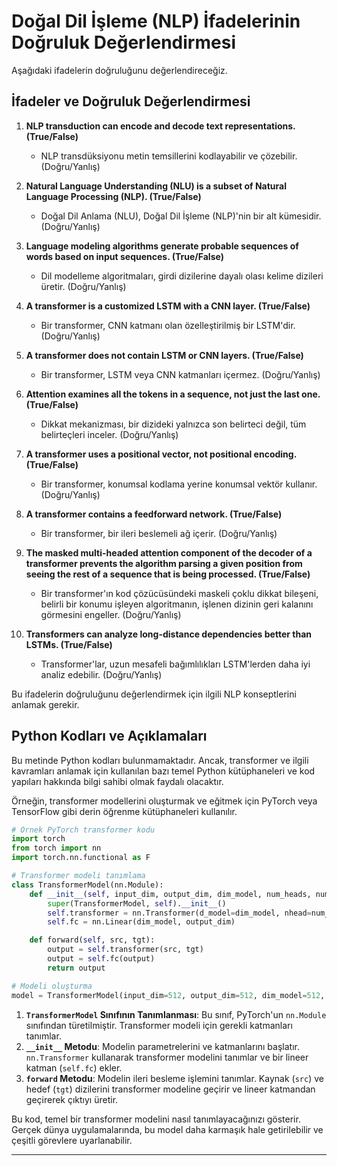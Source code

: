 # Doğal Dil İşleme (NLP) İfadelerinin Doğruluk Değerlendirmesi

Aşağıdaki ifadelerin doğruluğunu değerlendireceğiz.

## İfadeler ve Doğruluk Değerlendirmesi

1. **NLP transduction can encode and decode text representations. (True/False)**
   - NLP transdüksiyonu metin temsillerini kodlayabilir ve çözebilir. (Doğru/Yanlış)

2. **Natural Language Understanding (NLU) is a subset of Natural Language Processing (NLP). (True/False)**
   - Doğal Dil Anlama (NLU), Doğal Dil İşleme (NLP)'nin bir alt kümesidir. (Doğru/Yanlış)

3. **Language modeling algorithms generate probable sequences of words based on input sequences. (True/False)**
   - Dil modelleme algoritmaları, girdi dizilerine dayalı olası kelime dizileri üretir. (Doğru/Yanlış)

4. **A transformer is a customized LSTM with a CNN layer. (True/False)**
   - Bir transformer, CNN katmanı olan özelleştirilmiş bir LSTM'dir. (Doğru/Yanlış)

5. **A transformer does not contain LSTM or CNN layers. (True/False)**
   - Bir transformer, LSTM veya CNN katmanları içermez. (Doğru/Yanlış)

6. **Attention examines all the tokens in a sequence, not just the last one. (True/False)**
   - Dikkat mekanizması, bir dizideki yalnızca son belirteci değil, tüm belirteçleri inceler. (Doğru/Yanlış)

7. **A transformer uses a positional vector, not positional encoding. (True/False)**
   - Bir transformer, konumsal kodlama yerine konumsal vektör kullanır. (Doğru/Yanlış)

8. **A transformer contains a feedforward network. (True/False)**
   - Bir transformer, bir ileri beslemeli ağ içerir. (Doğru/Yanlış)

9. **The masked multi-headed attention component of the decoder of a transformer prevents the algorithm parsing a given position from seeing the rest of a sequence that is being processed. (True/False)**
   - Bir transformer'ın kod çözücüsündeki maskeli çoklu dikkat bileşeni, belirli bir konumu işleyen algoritmanın, işlenen dizinin geri kalanını görmesini engeller. (Doğru/Yanlış)

10. **Transformers can analyze long-distance dependencies better than LSTMs. (True/False)**
    - Transformer'lar, uzun mesafeli bağımlılıkları LSTM'lerden daha iyi analiz edebilir. (Doğru/Yanlış)

Bu ifadelerin doğruluğunu değerlendirmek için ilgili NLP konseptlerini anlamak gerekir.

## Python Kodları ve Açıklamaları

Bu metinde Python kodları bulunmamaktadır. Ancak, transformer ve ilgili kavramları anlamak için kullanılan bazı temel Python kütüphaneleri ve kod yapıları hakkında bilgi sahibi olmak faydalı olacaktır.

Örneğin, transformer modellerini oluşturmak ve eğitmek için PyTorch veya TensorFlow gibi derin öğrenme kütüphaneleri kullanılır.

```python
# Örnek PyTorch transformer kodu
import torch
from torch import nn
import torch.nn.functional as F

# Transformer modeli tanımlama
class TransformerModel(nn.Module):
    def __init__(self, input_dim, output_dim, dim_model, num_heads, num_encoder_layers, num_decoder_layers, dim_feedforward, dropout):
        super(TransformerModel, self).__init__()
        self.transformer = nn.Transformer(d_model=dim_model, nhead=num_heads, num_encoder_layers=num_encoder_layers, num_decoder_layers=num_decoder_layers, dim_feedforward=dim_feedforward, dropout=dropout)
        self.fc = nn.Linear(dim_model, output_dim)

    def forward(self, src, tgt):
        output = self.transformer(src, tgt)
        output = self.fc(output)
        return output

# Modeli oluşturma
model = TransformerModel(input_dim=512, output_dim=512, dim_model=512, num_heads=8, num_encoder_layers=6, num_decoder_layers=6, dim_feedforward=2048, dropout=0.1)
```

1. **`TransformerModel` Sınıfının Tanımlanması**: Bu sınıf, PyTorch'un `nn.Module` sınıfından türetilmiştir. Transformer modeli için gerekli katmanları tanımlar.
2. **`__init__` Metodu**: Modelin parametrelerini ve katmanlarını başlatır. `nn.Transformer` kullanarak transformer modelini tanımlar ve bir lineer katman (`self.fc`) ekler.
3. **`forward` Metodu**: Modelin ileri besleme işlemini tanımlar. Kaynak (`src`) ve hedef (`tgt`) dizilerini transformer modeline geçirir ve lineer katmandan geçirerek çıktıyı üretir.

Bu kod, temel bir transformer modelini nasıl tanımlayacağınızı gösterir. Gerçek dünya uygulamalarında, bu model daha karmaşık hale getirilebilir ve çeşitli görevlere uyarlanabilir.

---

